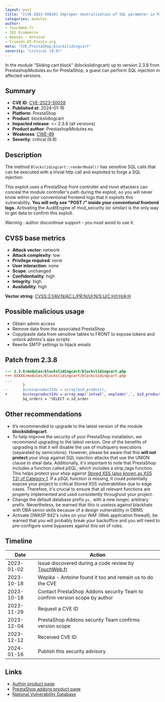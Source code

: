 ```yaml
---
layout: post
title: "[CVE-2023-50028] Improper neutralization of SQL parameter in PrestashopModules.eu - Sliding cart block for PrestaShop"
categories: modules
author:
- TouchWeb.fr
- 202 Ecommerce
- Wepika - Antoine
- Friends-Of-Presta.org
meta: "CVE,PrestaShop,blockslidingcart"
severity: "critical (9.8)"
---
```


In the module "Sliding cart block" (blockslidingcart) up to version 2.3.8 from PrestashopModules.eu for PrestaShop, a guest can perform SQL injection in affected versions.


## Summary

* **CVE ID**: [CVE-2023-50028](https://cve.mitre.org/cgi-bin/cvename.cgi?name=CVE-2023-50028)
* **Published at**: 2024-01-16
* **Platform**: PrestaShop
* **Product**: blockslidingcart
* **Impacted release**: <= 2.3.8 (all versions)
* **Product author**: PrestashopModules.eu
* **Weakness**: [CWE-89](https://cwe.mitre.org/data/definitions/89.html)
* **Severity**: critical (9.8)

## Description

The method `Blockslidingcart::renderModal()` has sensitive SQL calls that can be executed with a trivial http call and exploited to forge a SQL injection.

This exploit uses a PrestaShop front controller and most attackers can conceal the module controller's path during the exploit, so you will never know within your conventional frontend logs that it exploits this vulnerability. **You will only see "POST /" inside your conventional frontend logs.** Activating the AuditEngine of mod_security (or similar) is the only way to get data to confirm this exploit.

Warning : author discontinue support - you must avoid to use it.

## CVSS base metrics

* **Attack vector**: network
* **Attack complexity**: low
* **Privilege required**: none
* **User interaction**: none
* **Scope**: unchanged
* **Confidentiality**: high
* **Integrity**: high
* **Availability**: high

**Vector string**: [CVSS:3.1/AV:N/AC:L/PR:N/UI:N/S:U/C:H/I:H/A:H](https://nvd.nist.gov/vuln-metrics/cvss/v3-calculator?vector=AV:N/AC:L/PR:N/UI:N/S:U/C:H/I:H/A:H)

## Possible malicious usage

* Obtain admin access
* Remove data from the associated PrestaShop
* Copy/paste data from sensitive tables to FRONT to expose tokens and unlock admins's ajax scripts
* Rewrite SMTP settings to hijack emails



## Patch from 2.3.8

```diff
--- 2.3.8/modules/blockslidingcart/blockslidingcart.php
+++ XXXXX/modules/blockslidingcart/blockslidingcart.php
...
        }
-       $crossproductIds = array($id_product);
+       $crossproductIds = array_map('intval', explode(',', $id_product));
        $q_orders = 'SELECT o.id_order
```

## Other recommendations

* It’s recommended to upgrade to the latest version of the module **blockslidingcart**.
* To help improve the security of your PrestaShop installation, we recommend upgrading to the latest version. One of the benefits of upgrading is that it will disable the use of multiquery executions (separated by semicolons). However, please be aware that this **will not protect** your shop against SQL injection attacks that use the UNION clause to steal data. Additionally, it's important to note that PrestaShop includes a function called pSQL, which includes a strip_tags function. This helps protect your shop against [Stored XSS (also known as XSS T2) of Category 1](https://security.friendsofpresta.org/modules/2023/02/07/stored-xss.html). If a pSQL function is missing, it could potentially expose your project to critical Stored XSS vulnerabilities due to edge cases. Therefore, it's crucial to ensure that all relevant functions are properly implemented and used consistently throughout your project.
* Change the default database prefix `ps_` with a new longer, arbitrary prefix. Nevertheless, be warned that this is useless against blackhats with DBA senior skills because of a design vulnerability in DBMS
* Activate OWASP 942's rules on your WAF (Web application firewall), be warned that you will probably break your backoffice and you will need to pre-configure some bypasses against this set of rules.

## Timeline

| Date | Action |
|--|--|
| 2023-01-02 | Issue discovered during a code review by [TouchWeb.fr](https://www.touchweb.fr) |
| 2023-10-18 | Wepika - Antoine found it too and remain us to do the CVE |
| 2023-10-18 | Contact PrestaShop Addons security Team to confirm version scope by author |
| 2023-11-29 | Request a CVE ID |
| 2023-12-04 | PrestaShop Addons security Team confirms version scope |
| 2023-12-12 | Received CVE ID |
| 2024-01-16 | Publish this security advisory |

## Links

* [Author product page](https://prestashopmodules.eu/)
* [PrestaShop addons product page](https://addons.prestashop.com/en/express-checkout-process/3321-block-sliding-cart.html)
* [National Vulnerability Database](https://nvd.nist.gov/vuln/detail/CVE-2023-50028)
